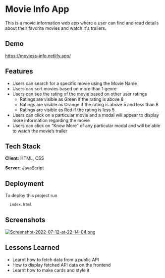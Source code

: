 # Movie Info App

This is a movie information web app where a user can find and read details about their favorite movies and watch it's trailers.


## Demo

https://moviess-info.netlify.app/

## Features

- Users can search for a specific movie using the Movie Name
- Users can sort movies based on more than 1 genre
- Users can see the rating of the movie based on other user ratings
    - Ratings are visible as Green if the rating is above 8
    - Ratings are visible as Orange if the rating is above 5 and less than 8
    - Ratings are visible as Red if the rating is less 5
- Users can click on a particular movie and a modal will appear to display more information regarding the movie
- Users can click on “Know More” of any particular modal and will be able to watch the movie’s trailer

## Tech Stack

**Client:** HTML, CSS

**Server:** JavaScript

## Deployment

To deploy this project run

```bash
  index.html
```
## Screenshots

[![Screenshot-2022-07-12-at-22-14-04.png](https://i.postimg.cc/gj2JZ0rG/Screenshot-2022-07-12-at-22-14-04.png)](https://postimg.cc/Q9vhLhpz)


## Lessons Learned

- Learnt how to fetch data from a public API
- How to display fetched API data on the frontend
- Learnt how to make cards and style it

